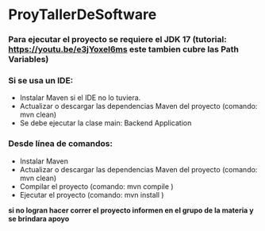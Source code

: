 # ProyTallerDeSoftware

### Para ejecutar el proyecto se requiere el JDK 17 (tutorial: https://youtu.be/e3jYoxel6ms este tambien cubre las Path Variables)

### Si se usa un IDE:
- Instalar Maven si el IDE no lo tuviera. 
- Actualizar o descargar las dependencias Maven del proyecto (comando: mvn clean)
- Se debe ejecutar la clase main: Backend Application 

### Desde línea de comandos:
- Instalar Maven
- Actualizar o descargar las dependencias Maven del proyecto (comando: mvn clean)
- Compilar el proyecto (comando: mvn compile )
- Ejecutar el proyecto (comando: mvn install )

**si no logran hacer correr el proyecto informen en el grupo de la materia y se brindara apoyo**
